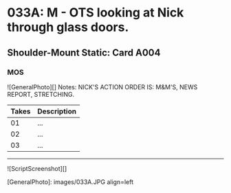 # 033A: M - OTS looking at Nick through glass doors.

## Shoulder-Mount Static: Card A004

### MOS

![GeneralPhoto][]
Notes: NICK'S ACTION ORDER IS: M&M'S, NEWS REPORT, STRETCHING.

| Takes | Description |
|:---|:----|
| 01 | ... |
| 02 | ... |
| 03 | ... |

----

![ScriptScreenshot][]


[GeneralPhoto]:  images/033A.JPG align=left

